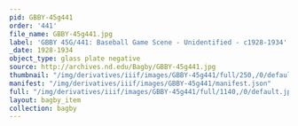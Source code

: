 ```yaml
---
pid: GBBY-45g441
order: '441'
file_name: GBBY-45g441.jpg
label: 'GBBY 45G/441: Baseball Game Scene - Unidentified - c1928-1934'
_date: 1928-1934
object_type: glass plate negative
source: http://archives.nd.edu/Bagby/GBBY-45g441.jpg
thumbnail: "/img/derivatives/iiif/images/GBBY-45g441/full/250,/0/default.jpg"
manifest: "/img/derivatives/iiif/images/GBBY-45g441/manifest.json"
full: "/img/derivatives/iiif/images/GBBY-45g441/full/1140,/0/default.jpg"
layout: bagby_item
collection: bagby
---
```

